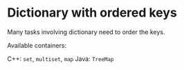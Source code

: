 # Dictionary with ordered keys

Many tasks involving dictionary need to order the keys.

Available containers:

C++: `set`, `multiset`, `map`
Java: `TreeMap`
